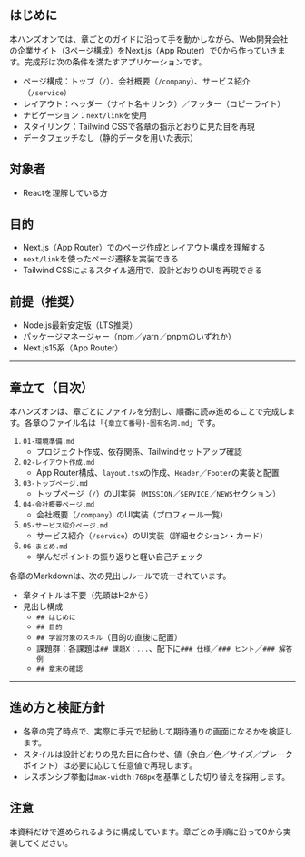 ## はじめに

本ハンズオンでは、章ごとのガイドに沿って手を動かしながら、Web開発会社の企業サイト（3ページ構成）をNext.js（App Router）で0から作っていきます。完成形は次の条件を満たすアプリケーションです。

- ページ構成：トップ（`/`）、会社概要（`/company`）、サービス紹介（`/service`）
- レイアウト：ヘッダー（サイト名＋リンク）／フッター（コピーライト）
- ナビゲーション：`next/link`を使用
- スタイリング：Tailwind CSSで各章の指示どおりに見た目を再現
- データフェッチなし（静的データを用いた表示）

## 対象者

- Reactを理解している方

## 目的

- Next.js（App Router）でのページ作成とレイアウト構成を理解する
- `next/link`を使ったページ遷移を実装できる
- Tailwind CSSによるスタイル適用で、設計どおりのUIを再現できる

## 前提（推奨）

- Node.js最新安定版（LTS推奨）
- パッケージマネージャー（npm／yarn／pnpmのいずれか）
- Next.js15系（App Router）

---

## 章立て（目次）

本ハンズオンは、章ごとにファイルを分割し、順番に読み進めることで完成します。各章のファイル名は「`{章立て番号}-固有名詞.md`」です。

1. `01-環境準備.md`
   - プロジェクト作成、依存関係、Tailwindセットアップ確認
2. `02-レイアウト作成.md`
   - App Router構成、`layout.tsx`の作成、`Header`／`Footer`の実装と配置
3. `03-トップページ.md`
   - トップページ（`/`）のUI実装（`MISSION`／`SERVICE`／`NEWS`セクション）
4. `04-会社概要ページ.md`
   - 会社概要（`/company`）のUI実装（プロフィール一覧）
5. `05-サービス紹介ページ.md`
   - サービス紹介（`/service`）のUI実装（詳細セクション・カード）
6. `06-まとめ.md`
   - 学んだポイントの振り返りと軽い自己チェック

各章のMarkdownは、次の見出しルールで統一されています。

- 章タイトルは不要（先頭はH2から）
- 見出し構成
   - `## はじめに`
   - `## 目的`
   - `## 学習対象のスキル`（目的の直後に配置）
   - 課題群：各課題は`## 課題X：...`、配下に`### 仕様`／`### ヒント`／`### 解答例`
   - `## 章末の確認`

---

## 進め方と検証方針

- 各章の完了時点で、実際に手元で起動して期待通りの画面になるかを検証します。
- スタイルは設計どおりの見た目に合わせ、値（余白／色／サイズ／ブレークポイント）は必要に応じて任意値で再現します。
- レスポンシブ挙動は`max-width:768px`を基準とした切り替えを採用します。

## 注意

本資料だけで進められるように構成しています。章ごとの手順に沿って0から実装してください。
